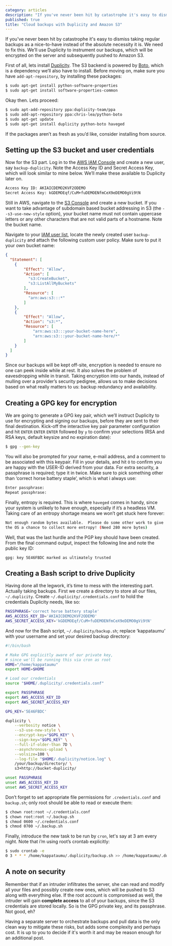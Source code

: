 ```yaml
---
category: articles
description: "If you've never been hit by catastrophe it's easy to dismiss taking regular backups as a nice-to-have instead of the absolute necessity it is. We need to fix this. We’ll use Duplicity to instrument our backups, which will be encrypted on the server and subsequently pushed to Amazon S3."
published: true
title: "Cloud backups with Duplicity and Amazon S3"
---
```


If you've never been hit by catastrophe it's easy to dismiss taking regular backups as a nice-to-have instead of the absolute necessity it is. We need to fix this. We’ll use Duplicity to instrument our backups, which will be encrypted on the server and subsequently pushed to Amazon S3.

First of all, lets install [Duplicity](http://duplicity.nongnu.org/). The S3 backend is powered by [Boto](https://github.com/boto/boto), which is a dependency we’ll also have to install. Before moving on, make sure you have `add-apt-repository`, by installing these packages:

```bash
$ sudo apt-get install python-software-properties
$ sudo apt-get install software-properties-common
```

Okay then. Lets proceed:

```bash
$ sudo apt-add-repository ppa:duplicity-team/ppa
$ sudo add-apt-repository ppa:chris-lea/python-boto
$ sudo apt-get update
$ sudo apt-get install duplicity python-boto haveged
```

If the packages aren’t as fresh as you’d like, consider installing from source.

## Setting up the S3 bucket and user credentials

Now for the S3 part. Log in to the [AWS IAM Console](https://console.aws.amazon.com/iam/home) and create a new user, say `backup-duplicity`. Note the Access Key ID and Secret Access Key, which will look similar to mine below. We’ll make these available to Duplicity later on.

```bash
Access Key ID: AKIAICDEMO2KVF2ODEMO
Secret Access Key: kGDEMOEqf/CuM+fuDEMOENfmCeX9eDEMO0gVi9tN
```

Still in AWS, navigate to the [S3 Console](https://console.aws.amazon.com/s3/) and create a new bucket. If you want to take advantage of subdomain based bucket addressing in S3 (the `--s3-use-new-style` option), your bucket name must not contain uppercase letters or any other characters that are not valid parts of a hostname. Note the bucket name.

Navigate to your [IAM user list](https://console.aws.amazon.com/iam/home#users), locate the newly created user `backup-duplicity` and attach the following custom user policy. Make sure to put it your own bucket name:

```json
{
  "Statement": [
    {
        "Effect": "Allow",
        "Action": [
          "s3:CreateBucket",
          "s3:ListAllMyBuckets"
        ],
        "Resource": [
          "arn:aws:s3:::*"
        ]
    },
    {
        "Effect": "Allow",
        "Action": "s3:*",
        "Resource": [
            "arn:aws:s3:::your-bucket-name-here",
            "arn:aws:s3:::your-bucket-name-here/*"
        ]
    }
  ]
}
```

Since our backups will be kept off-site, encryption is needed to ensure no one can peek inside while at rest. It also solves the problem of eavesdropping while in transit. Taking encryption into our hands, instead of mulling over a provider’s security pedigree, allows us to make decisions based on what really matters to us: backup redundancy and availability.



## Creating a GPG key for encryption

We are going to generate a GPG key pair, which we’ll instruct Duplicity to use for encrypting and signing our backups, before they are sent to their final destination. Kick-off the interactive key pair parameter configuration and hit `ENTER` `ENTER` `ENTER` followed by `y` to confirm your selections (RSA and RSA keys, default keysize and no expiration date):

```bash
$ gpg --gen-key
```

You will also be prompted for your name, e-mail address, and a comment to be associated with this keypair. Fill in your details, and hit `O` to confirm you are happy with the USER-ID derived from your data. For extra security, a passphrase is required; type it in twice. Make sure to pick something other than ‘correct horse battery staple’, which is what i always use:

```bash
Enter passphrase:
Repeat passphrase:
```

Finally, entropy is required. This is where `haveged` comes in handy, since your system is unlikely to have enough, especially if it’s a headless VM. Taking care of an entropy shortage means we won’t get stuck here forever:

```bash
Not enough random bytes available.  Please do some other work to give
the OS a chance to collect more entropy! (Need 280 more bytes)
```

Well, that was the last hurdle and the PGP key should have been created. From the final command output, inspect the following line and note the public key ID:

```
gpg: key 5E46FBDC marked as ultimately trusted
```

## Creating a Bash script to drive Duplicity

Having done all the legwork, it’s time to mess with the interesting part. Actually taking backups. First we create a directory to store all our files, `~/.duplicity`. Create `~/.duplicity/.credentials.conf` to hold the credentials Duplicity needs, like so:

```bash
PASSPHRASE='correct horse battery staple'
AWS_ACCESS_KEY_ID='AKIAICDEMO2KVF2ODEMO'
AWS_SECRET_ACCESS_KEY='kGDEMOEqf/CuM+fuDEMOENfmCeX9eDEMO0gVi9tN'
```

And now for the Bash script, `~/.duplicity/backup.sh`; replace ‘kappataumu’ with your username and set your desired backup directory:

```bash
#!/bin/bash

# Make GPG explicitly aware of our private key,
# since we'll be running this via cron as root
HOME="/home/kappataumu"
export HOME=$HOME

# Load our credentials
source "$HOME/.duplicity/.credentials.conf"

export PASSPHRASE
export AWS_ACCESS_KEY_ID
export AWS_SECRET_ACCESS_KEY

GPG_KEY='5E46FBDC'

duplicity \
    --verbosity notice \
    --s3-use-new-style \
    --encrypt-key="$GPG_KEY" \
    --sign-key="$GPG_KEY" \
    --full-if-older-than 7D \
    --asynchronous-upload \
    --volsize=100 \
    --log-file "$HOME/.duplicity/notice.log" \
    /your/backup/directory/ \
    s3+http://bucket-duplicity/

unset PASSPHRASE
unset AWS_ACCESS_KEY_ID
unset AWS_SECRET_ACCESS_KEY
```

Don’t forget to set appropriate file permissions for `.credentials.conf` and `backup.sh`; only root should be able to read or execute them:

```bash
$ chown root:root ~/.credentials.conf
$ chown root:root ~/.backup.sh
$ chmod 0600 ~/.credentials.conf
$ chmod 0700 ~/.backup.sh
```

Finally, introduce the new task to be run by `cron`, let's say at 3 am every night. Note that i’m using root’s crontab explicitly:

```bash
$ sudo crontab -e
0 3 * * * /home/kappataumu/.duplicity/backup.sh >> /home/kappataumu/.duplicity/cron.log 2>&1
```



## A note on security

Remember that if an intruder infiltrates the server, she can read and modify all your files and possibly create new ones, which will be pushed to S3 along with everything else. If the root account is compromised as well, the intruder will gain **complete access** to all of your backups, since the S3 credentials are stored locally. So is the GPG private key, and its passphrase. Not good, eh?

Having a separate server to orchestrate backups and pull data is the only clean way to mitigate these risks, but adds some complexity and perhaps cost. It is up to you to decide if it's worth it and may be reason enough for an additional post.
